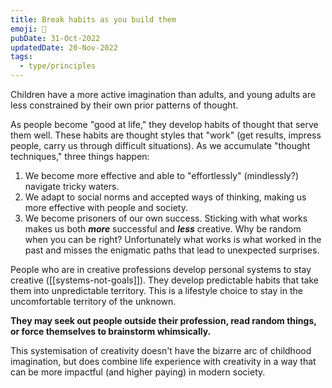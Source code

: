 ```yaml
---
title: Break habits as you build them
emoji: 🧠
pubDate: 31-Oct-2022
updatedDate: 20-Nov-2022
tags:
  - type/principles
---
```


Children have a more active imagination than adults, and young adults are less constrained by their own prior patterns of thought.

As people become "good at life," they develop habits of thought that serve them well. These habits are thought styles that "work" (get results, impress people, carry us through difficult situations). As we accumulate "thought techniques," three things happen:

1.  We become more effective and able to "effortlessly" (mindlessly?) navigate tricky waters.
2.  We adapt to social norms and accepted ways of thinking, making us more effective with people and society.
3.  We become prisoners of our own success. Sticking with what works makes us both _**more**_ successful and _**less**_ creative. Why be random when you can be right? Unfortunately what works is what worked in the past and misses the enigmatic paths that lead to unexpected surprises.

People who are in creative professions develop personal systems to stay creative ([[systems-not-goals]]). They develop predictable habits that take them into unpredictable territory. This is a lifestyle choice to stay in the uncomfortable territory of the unknown. 

**They may seek out people outside their profession, read random things, or force themselves to brainstorm whimsically.** 

This systemisation of creativity doesn't have the bizarre arc of childhood imagination, but does combine life experience with creativity in a way that can be more impactful (and higher paying) in modern society.